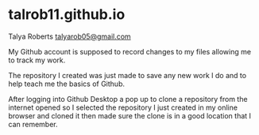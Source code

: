 # talrob11.github.io

Talya Roberts talyarob05@gmail.com

My Github account is supposed to record changes to my files allowing me to track my work.

The repository I created was just made to save any new work I do and to help teach me the basics of Github.

After logging into Github Desktop a pop up to clone a repository from the internet opened so I selected the repository I just created in my online browser and cloned it then made sure the clone is in a good location that I can remember. 